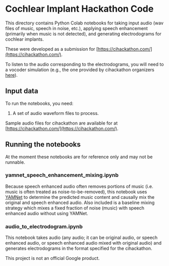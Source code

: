# Cochlear Implant Hackathon Code

This directory contains Python Colab notebooks for taking input audio (wav files of music, speech in noise, etc.), applying speech enhancement (primarily when music is not detected), and generating electrodograms for cochlear implants.

These were developed as a submission for [https://cihackathon.com/](https://cihackathon.com/).

To listen to the audio corresponding to the electrodograms, you will need to a vocoder simulation (e.g., the one provided by cihackathon organizers [here](https://github.com/jabeim/AB-Generic-Python-Toolbox)).

## Input data

To run the notebooks, you need:

1. A set of audio waveform files to process.

Sample audio files for cihackathon are available for at [https://cihackathon.com/](https://cihackathon.com/).


## Running the notebooks

At the moment these notebooks are for reference only and may not be runnable.

### yamnet_speech_enhancement_mixing.ipynb
Because speech enhanced audio often removes portions of music (i.e. music is often treated as noise-to-be-removed), this notebook uses [YAMNet](https://www.tensorflow.org/hub/tutorials/yamnet) to determine the predicted music content and causally mix the original and speech enhanced audio. Also included is a baseline mixing strategy which mixes a fixed fraction of noise (music) with speech enhanced audio without using YAMNet.

### audio_to_electrodogram.ipynb
This notebook takes audio (any audio; it can be original audio, or speech enhanced audio, or speech enhanced audio mixed with original audio) and generates electrodograms in the format specified for the cihackathon.


This project is not an official Google product.

